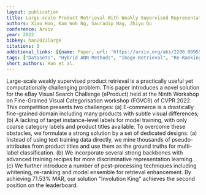 ```yaml
---
layout: publication
title: Large-scale Product Retrieval With Weakly Supervised Representation Learning
authors: Xiao Han, Kam Woh Ng, Sauradip Nag, Zhiyu Qu
conference: Arxiv
year: 2022
bibkey: han2022large
citations: 0
additional_links: [{name: Paper, url: 'https://arxiv.org/abs/2208.00955'}]
tags: ["Datasets", "Hybrid ANN Methods", "Image Retrieval", "Re-Ranking", "Scalability", "Supervised"]
short_authors: Han et al.
---
```

Large-scale weakly supervised product retrieval is a practically useful yet
computationally challenging problem. This paper introduces a novel solution for
the eBay Visual Search Challenge (eProduct) held at the Ninth Workshop on
Fine-Grained Visual Categorisation workshop (FGVC9) of CVPR 2022. This
competition presents two challenges: (a) E-commerce is a drastically
fine-grained domain including many products with subtle visual differences; (b)
A lacking of target instance-level labels for model training, with only coarse
category labels and product titles available. To overcome these obstacles, we
formulate a strong solution by a set of dedicated designs: (a) Instead of using
text training data directly, we mine thousands of pseudo-attributes from
product titles and use them as the ground truths for multi-label
classification. (b) We incorporate several strong backbones with advanced
training recipes for more discriminative representation learning. (c) We
further introduce a number of post-processing techniques including whitening,
re-ranking and model ensemble for retrieval enhancement. By achieving 71.53%
MAR, our solution "Involution King" achieves the second position on the
leaderboard.